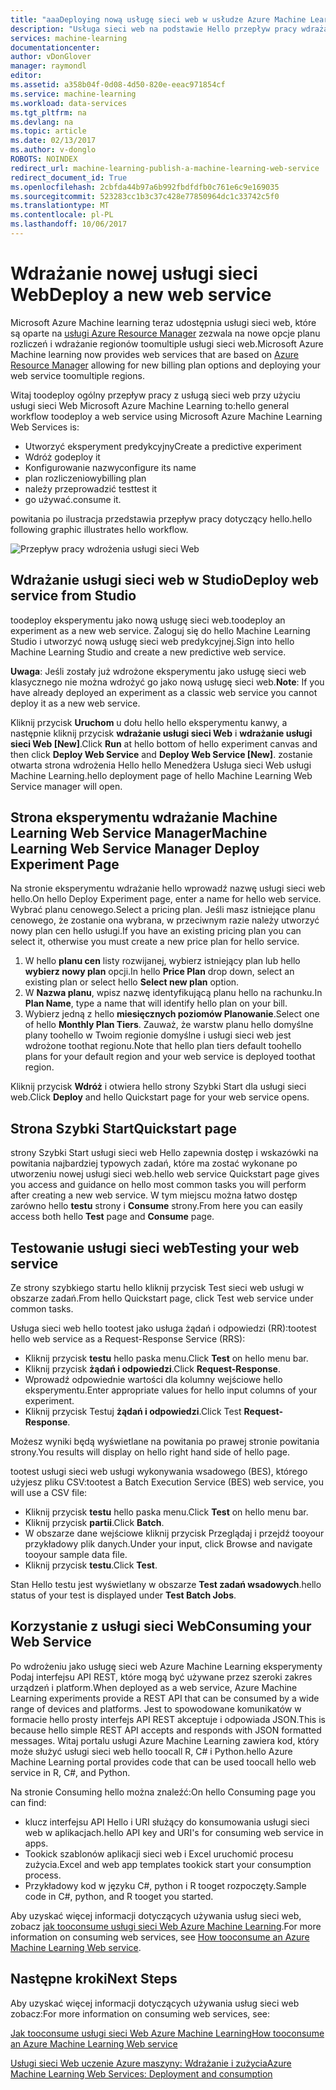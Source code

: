 ```yaml
---
title: "aaaDeploying nową usługę sieci web w usłudze Azure Machine Learning | Dokumentacja firmy Microsoft"
description: "Usługa sieci web na podstawie Hello przepływ pracy wdrażania ARM"
services: machine-learning
documentationcenter: 
author: vDonGlover
manager: raymondl
editor: 
ms.assetid: a358b04f-0d08-4d50-820e-eeac971854cf
ms.service: machine-learning
ms.workload: data-services
ms.tgt_pltfrm: na
ms.devlang: na
ms.topic: article
ms.date: 02/13/2017
ms.author: v-donglo
ROBOTS: NOINDEX
redirect_url: machine-learning-publish-a-machine-learning-web-service
redirect_document_id: True
ms.openlocfilehash: 2cbfda44b97a6b992fbdfdfb0c761e6c9e169035
ms.sourcegitcommit: 523283cc1b3c37c428e77850964dc1c33742c5f0
ms.translationtype: MT
ms.contentlocale: pl-PL
ms.lasthandoff: 10/06/2017
---
```

# <a name="deploy-a-new-web-service"></a><span data-ttu-id="539ad-103">Wdrażanie nowej usługi sieci Web</span><span class="sxs-lookup"><span data-stu-id="539ad-103">Deploy a new web service</span></span>
<span data-ttu-id="539ad-104">Microsoft Azure Machine learning teraz udostępnia usługi sieci web, które są oparte na [usługi Azure Resource Manager](../azure-resource-manager/resource-group-overview.md) zezwala na nowe opcje planu rozliczeń i wdrażanie regionów toomultiple usługi sieci web.</span><span class="sxs-lookup"><span data-stu-id="539ad-104">Microsoft Azure Machine learning now provides web services that are based on [Azure Resource Manager](../azure-resource-manager/resource-group-overview.md) allowing for new billing plan options and deploying your web service toomultiple regions.</span></span>

<span data-ttu-id="539ad-105">Witaj toodeploy ogólny przepływ pracy z usługą sieci web przy użyciu usługi sieci Web Microsoft Azure Machine Learning to:</span><span class="sxs-lookup"><span data-stu-id="539ad-105">hello general workflow toodeploy a web service using Microsoft Azure Machine Learning Web Services is:</span></span>

* <span data-ttu-id="539ad-106">Utworzyć eksperyment predykcyjny</span><span class="sxs-lookup"><span data-stu-id="539ad-106">Create a predictive experiment</span></span>
* <span data-ttu-id="539ad-107">Wdróż go</span><span class="sxs-lookup"><span data-stu-id="539ad-107">deploy it</span></span>
* <span data-ttu-id="539ad-108">Konfigurowanie nazwy</span><span class="sxs-lookup"><span data-stu-id="539ad-108">configure its name</span></span>
* <span data-ttu-id="539ad-109">plan rozliczeniowy</span><span class="sxs-lookup"><span data-stu-id="539ad-109">billing plan</span></span>
* <span data-ttu-id="539ad-110">należy przeprowadzić test</span><span class="sxs-lookup"><span data-stu-id="539ad-110">test it</span></span>
* <span data-ttu-id="539ad-111">go używać.</span><span class="sxs-lookup"><span data-stu-id="539ad-111">consume it.</span></span>

<span data-ttu-id="539ad-112">powitania po ilustracja przedstawia przepływ pracy dotyczący hello.</span><span class="sxs-lookup"><span data-stu-id="539ad-112">hello following graphic illustrates hello workflow.</span></span>

![Przepływ pracy wdrożenia usługi sieci Web][1]

## <a name="deploy-web-service-from-studio"></a><span data-ttu-id="539ad-114">Wdrażanie usługi sieci web w Studio</span><span class="sxs-lookup"><span data-stu-id="539ad-114">Deploy web service from Studio</span></span>
<span data-ttu-id="539ad-115">toodeploy eksperymentu jako nową usługę sieci web.</span><span class="sxs-lookup"><span data-stu-id="539ad-115">toodeploy an experiment as a new web service.</span></span> <span data-ttu-id="539ad-116">Zaloguj się do hello Machine Learning Studio i utworzyć nową usługę sieci web predykcyjnej.</span><span class="sxs-lookup"><span data-stu-id="539ad-116">Sign into hello Machine Learning Studio and create a new predictive web service.</span></span> 

<span data-ttu-id="539ad-117">**Uwaga**: Jeśli zostały już wdrożone eksperymentu jako usługę sieci web klasycznego nie można wdrożyć go jako nową usługę sieci web.</span><span class="sxs-lookup"><span data-stu-id="539ad-117">**Note**: If you have already deployed an experiment as a classic web service you cannot deploy it as a new web service.</span></span>

<span data-ttu-id="539ad-118">Kliknij przycisk **Uruchom** u dołu hello hello eksperymentu kanwy, a następnie kliknij przycisk **wdrażanie usługi sieci Web** i **wdrażanie usługi sieci Web [New]**.</span><span class="sxs-lookup"><span data-stu-id="539ad-118">Click **Run** at hello bottom of hello experiment canvas and then click **Deploy Web Service** and **Deploy Web Service [New]**.</span></span> <span data-ttu-id="539ad-119">zostanie otwarta strona wdrożenia Hello hello Menedżera Usługa sieci Web usługi Machine Learning.</span><span class="sxs-lookup"><span data-stu-id="539ad-119">hello deployment page of hello Machine Learning Web Service manager will open.</span></span>

## <a name="machine-learning-web-service-manager-deploy-experiment-page"></a><span data-ttu-id="539ad-120">Strona eksperymentu wdrażanie Machine Learning Web Service Manager</span><span class="sxs-lookup"><span data-stu-id="539ad-120">Machine Learning Web Service Manager Deploy Experiment Page</span></span>
<span data-ttu-id="539ad-121">Na stronie eksperymentu wdrażanie hello wprowadź nazwę usługi sieci web hello.</span><span class="sxs-lookup"><span data-stu-id="539ad-121">On hello Deploy Experiment page, enter a name for hello web service.</span></span>
<span data-ttu-id="539ad-122">Wybrać planu cenowego.</span><span class="sxs-lookup"><span data-stu-id="539ad-122">Select a pricing plan.</span></span> <span data-ttu-id="539ad-123">Jeśli masz istniejące planu cenowego, że zostanie ona wybrana, w przeciwnym razie należy utworzyć nowy plan cen hello usługi.</span><span class="sxs-lookup"><span data-stu-id="539ad-123">If you have an existing pricing plan you can select it, otherwise you must create a new price plan for hello service.</span></span> 

1. <span data-ttu-id="539ad-124">W hello **planu cen** listy rozwijanej, wybierz istniejący plan lub hello **wybierz nowy plan** opcji.</span><span class="sxs-lookup"><span data-stu-id="539ad-124">In hello **Price Plan** drop down, select an existing plan or select hello **Select new plan** option.</span></span>
2. <span data-ttu-id="539ad-125">W **Nazwa planu**, wpisz nazwę identyfikującą planu hello na rachunku.</span><span class="sxs-lookup"><span data-stu-id="539ad-125">In **Plan Name**, type a name that will identify hello plan on your bill.</span></span>
3. <span data-ttu-id="539ad-126">Wybierz jedną z hello **miesięcznych poziomów Planowanie**.</span><span class="sxs-lookup"><span data-stu-id="539ad-126">Select one of hello **Monthly Plan Tiers**.</span></span> <span data-ttu-id="539ad-127">Zauważ, że warstw planu hello domyślne plany toohello w Twoim regionie domyślne i usługi sieci web jest wdrożone toothat regionu.</span><span class="sxs-lookup"><span data-stu-id="539ad-127">Note that hello plan tiers default toohello plans for your default region and your web service is deployed toothat region.</span></span>

<span data-ttu-id="539ad-128">Kliknij przycisk **Wdróż** i otwiera hello strony Szybki Start dla usługi sieci web.</span><span class="sxs-lookup"><span data-stu-id="539ad-128">Click **Deploy** and hello Quickstart page for your web service opens.</span></span>

## <a name="quickstart-page"></a><span data-ttu-id="539ad-129">Strona Szybki Start</span><span class="sxs-lookup"><span data-stu-id="539ad-129">Quickstart page</span></span>
<span data-ttu-id="539ad-130">strony Szybki Start usługi sieci web Hello zapewnia dostęp i wskazówki na powitania najbardziej typowych zadań, które ma zostać wykonane po utworzeniu nowej usługi sieci web.</span><span class="sxs-lookup"><span data-stu-id="539ad-130">hello web service Quickstart page gives you access and guidance on hello most common tasks you will perform after creating a new web service.</span></span> <span data-ttu-id="539ad-131">W tym miejscu można łatwo dostęp zarówno hello **testu** strony i **Consume** strony.</span><span class="sxs-lookup"><span data-stu-id="539ad-131">From here you can easily access both hello **Test** page and **Consume** page.</span></span>

## <a name="testing-your-web-service"></a><span data-ttu-id="539ad-132">Testowanie usługi sieci web</span><span class="sxs-lookup"><span data-stu-id="539ad-132">Testing your web service</span></span>
<span data-ttu-id="539ad-133">Ze strony szybkiego startu hello kliknij przycisk Test sieci web usługi w obszarze zadań.</span><span class="sxs-lookup"><span data-stu-id="539ad-133">From hello Quickstart page, click Test web service under common tasks.</span></span>   

<span data-ttu-id="539ad-134">Usługa sieci web hello tootest jako usługa żądań i odpowiedzi (RR):</span><span class="sxs-lookup"><span data-stu-id="539ad-134">tootest hello web service as a Request-Response Service (RRS):</span></span>

* <span data-ttu-id="539ad-135">Kliknij przycisk **testu** hello paska menu.</span><span class="sxs-lookup"><span data-stu-id="539ad-135">Click **Test** on hello menu bar.</span></span>
* <span data-ttu-id="539ad-136">Kliknij przycisk **żądań i odpowiedzi**.</span><span class="sxs-lookup"><span data-stu-id="539ad-136">Click **Request-Response**.</span></span>
* <span data-ttu-id="539ad-137">Wprowadź odpowiednie wartości dla kolumny wejściowe hello eksperymentu.</span><span class="sxs-lookup"><span data-stu-id="539ad-137">Enter appropriate values for hello input columns of your experiment.</span></span>
* <span data-ttu-id="539ad-138">Kliknij przycisk Testuj **żądań i odpowiedzi**.</span><span class="sxs-lookup"><span data-stu-id="539ad-138">Click Test **Request-Response**.</span></span>

<span data-ttu-id="539ad-139">Możesz wyniki będą wyświetlane na powitania po prawej stronie powitania strony.</span><span class="sxs-lookup"><span data-stu-id="539ad-139">You results will display on hello right hand side of hello page.</span></span>

<span data-ttu-id="539ad-140">tootest usługi sieci web usługi wykonywania wsadowego (BES), którego użyjesz pliku CSV:</span><span class="sxs-lookup"><span data-stu-id="539ad-140">tootest a Batch Execution Service (BES) web service, you will use a CSV file:</span></span>

* <span data-ttu-id="539ad-141">Kliknij przycisk **testu** hello paska menu.</span><span class="sxs-lookup"><span data-stu-id="539ad-141">Click **Test** on hello menu bar.</span></span>
* <span data-ttu-id="539ad-142">Kliknij przycisk **partii**.</span><span class="sxs-lookup"><span data-stu-id="539ad-142">Click **Batch**.</span></span>
* <span data-ttu-id="539ad-143">W obszarze dane wejściowe kliknij przycisk Przeglądaj i przejdź tooyour przykładowy plik danych.</span><span class="sxs-lookup"><span data-stu-id="539ad-143">Under your input, click Browse and navigate tooyour sample data file.</span></span>
* <span data-ttu-id="539ad-144">Kliknij przycisk **testu**.</span><span class="sxs-lookup"><span data-stu-id="539ad-144">Click **Test**.</span></span>

<span data-ttu-id="539ad-145">Stan Hello testu jest wyświetlany w obszarze **Test zadań wsadowych**.</span><span class="sxs-lookup"><span data-stu-id="539ad-145">hello status of your test is displayed under **Test Batch Jobs**.</span></span>

## <a name="consuming-your-web-service"></a><span data-ttu-id="539ad-146">Korzystanie z usługi sieci Web</span><span class="sxs-lookup"><span data-stu-id="539ad-146">Consuming your Web Service</span></span>
<span data-ttu-id="539ad-147">Po wdrożeniu jako usługę sieci web Azure Machine Learning eksperymenty Podaj interfejsu API REST, które mogą być używane przez szeroki zakres urządzeń i platform.</span><span class="sxs-lookup"><span data-stu-id="539ad-147">When deployed as a web service, Azure Machine Learning experiments provide a REST API that can be consumed by a wide range of devices and platforms.</span></span> <span data-ttu-id="539ad-148">Jest to spowodowane komunikatów w formacie hello prosty interfejs API REST akceptuje i odpowiada JSON.</span><span class="sxs-lookup"><span data-stu-id="539ad-148">This is because hello simple REST API accepts and responds with JSON formatted messages.</span></span> <span data-ttu-id="539ad-149">Witaj portalu usługi Azure Machine Learning zawiera kod, który może służyć usługi sieci web hello toocall R, C# i Python.</span><span class="sxs-lookup"><span data-stu-id="539ad-149">hello Azure Machine Learning portal provides code that can be used toocall hello web service in R, C#, and Python.</span></span>

<span data-ttu-id="539ad-150">Na stronie Consuming hello można znaleźć:</span><span class="sxs-lookup"><span data-stu-id="539ad-150">On hello Consuming page you can find:</span></span>

* <span data-ttu-id="539ad-151">klucz interfejsu API Hello i URI służący do konsumowania usługi sieci web w aplikacjach.</span><span class="sxs-lookup"><span data-stu-id="539ad-151">hello API key and URI's for consuming web service in apps.</span></span>
* <span data-ttu-id="539ad-152">Tookick szablonów aplikacji sieci web i Excel uruchomić procesu zużycia.</span><span class="sxs-lookup"><span data-stu-id="539ad-152">Excel and web app templates tookick start your consumption process.</span></span>
* <span data-ttu-id="539ad-153">Przykładowy kod w języku C#, python i R tooget rozpoczęty.</span><span class="sxs-lookup"><span data-stu-id="539ad-153">Sample code in C#, python, and R tooget you started.</span></span>

<span data-ttu-id="539ad-154">Aby uzyskać więcej informacji dotyczących używania usług sieci web, zobacz [jak tooconsume usługi sieci Web Azure Machine Learning](machine-learning-consume-web-services.md).</span><span class="sxs-lookup"><span data-stu-id="539ad-154">For more information on consuming web services, see [How tooconsume an Azure Machine Learning Web service](machine-learning-consume-web-services.md).</span></span>

## <a name="next-steps"></a><span data-ttu-id="539ad-155">Następne kroki</span><span class="sxs-lookup"><span data-stu-id="539ad-155">Next Steps</span></span>
<span data-ttu-id="539ad-156">Aby uzyskać więcej informacji dotyczących używania usług sieci web zobacz:</span><span class="sxs-lookup"><span data-stu-id="539ad-156">For more information on consuming web services, see:</span></span>

[<span data-ttu-id="539ad-157">Jak tooconsume usługi sieci Web Azure Machine Learning</span><span class="sxs-lookup"><span data-stu-id="539ad-157">How tooconsume an Azure Machine Learning Web service</span></span>](machine-learning-consume-web-services.md)

[<span data-ttu-id="539ad-158">Usługi sieci Web uczenie Azure maszyny: Wdrażanie i zużycia</span><span class="sxs-lookup"><span data-stu-id="539ad-158">Azure Machine Learning Web Services: Deployment and consumption</span></span>](machine-learning-deploy-consume-web-service-guide.md)

<!--Image references-->
[1]: ./media/machine-learning-webservice-deploy-a-web-service/armdeploymentworkflow.png


<!--links-->
